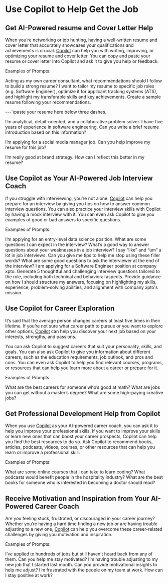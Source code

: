 # Use Copilot to Help Get the Job

## Get AI-Powered resume and Cover Letter Help
 
When you’re networking or job hunting, having a well-written resume and cover letter that accurately showcases your qualifications and achievements is crucial. [Copilot](https://www.bing.com/chat?form=MA13JK&OCID=MA13JK) can help you with writing, improving, or optimizing your resume and cover letter. You can copy and paste your resume or cover letter into Copilot and ask it to give you help or feedback.

Examples of Prompts:

Acting as my own career consultant, what recommendations should I follow to build a strong resume? I want to tailor my resume to specific job roles (e.g. Software Engineer), optimize it for applicant tracking systems (ATS), and highlight my transferable skills and key achievements. Create a sample resume following your recommendations.

\---
\paste your resume here below three dashes.

I’m analytical, detail-oriented, and a collaborative problem solver. I have five years of experience in software engineering. Can you write a brief resume introduction based on this information?

I’m applying for a social media manager job. Can you help improve my resume for this job?

I’m really good at brand strategy. How can I reflect this better in my resume?

## Use Copilot as Your AI-Powered Job Interview Coach
 
If you struggle with interviewing, you’re not alone. [Copilot](https://www.bing.com/chat?form=MA13JK&OCID=MA13JK) can help you prepare for an interview by giving you tips on how to answer common interview questions. You can also practice your interview skills with Copilot by having a mock interview with it. You can even ask Copilot to give you examples of good or bad answers to specific questions.

Examples of Prompts:

I’m applying for an entry-level data science position. What are some questions I can expect in the interview?
What’s a good way to answer questions about your weaknesses in a job interview?
I say “like” and “um” a lot in job interviews. Can you give me tips to help me stop using these filler words?
What are some good questions to ask the interviewer at the end of the interview?
I am applying for a Software Engineer position at company xpto. Generate 5 thoughtful and challenging interview questions tailored to the role, including both technical and behavioral aspects. Provide guidance on how I should structure my answers, focusing on highlighting my skills, experience, problem-solving abilities, and alignment with company xpto's mission.

## Use Copilot for Career Exploration
 
It’s said that the average person changes careers at least five times in their lifetime. If you’re not sure what career path to pursue or you want to explore other options, [Copilot](https://www.bing.com/chat?form=MA13JK&OCID=MA13JK) can help you discover your next job based on your interests, strengths, and passions.

You can ask Copilot to suggest careers that suit your personality, skills, and goals. You can also ask Copilot to give you information about different careers, such as the education requirements, job outlook, and pros and cons. You can even ask Copilot to help you find relevant courses, programs, or resources that can help you learn more about a career or prepare for it.

Examples of Prompts:

What are the best careers for someone who’s good at math?
What are jobs you can get without a master’s degree?
What are some high-paying creative jobs?

## Get Professional Development Help from Copilot
 
When you use [Copilot](https://www.bing.com/chat?form=MA13JK&OCID=MA13JK) as your AI-powered career coach, you can ask it to help you improve your professional skills. If you want to improve your skills or learn new ones that can boost your career prospects, Copilot can help you find the best resources to do so. Ask Copilot to recommend books, articles, podcasts, videos, courses, or other resources that can help you learn or improve a professional skill.

Examples of Prompts:

What are some online courses that I can take to learn coding?
What podcasts would benefit people in the hospitality industry?
What are the best books for someone who is interested in becoming a doctor should read?

## Receive Motivation and Inspiration from Your AI-Powered Career Coach
 
Are you feeling stuck, frustrated, or discouraged in your career journey? Whether you’re having a hard time finding a new job or are having trouble adjusting to a new one, [Copilot](https://www.bing.com/chat?form=MA13JK&OCID=MA13JK) can help you overcome these career-related challenges by giving you motivation and inspiration.

Examples of Prompts:

I’ve applied to hundreds of jobs but still haven’t heard back from any of them. Can you help me stay motivated?
I’m having trouble adjusting to my new job that I started last month. Can you provide motivational insights to help me adjust?
I’m frustrated with the people on my team at work. How can I stay positive at work?